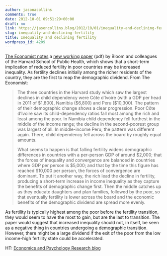 ```yaml
---
author: jasonacollins
comments: true
date: 2012-10-01 09:51:29+00:00
draft: no
link: https://jasoncollins.blog/2012/10/01/inequality-and-declining-fertility/
slug: inequality-and-declining-fertility
title: Inequality and declining fertility
wordpress_id: 4209
---
```


[The Economist notes](http://www.economist.com/node/21560247) a [new working paper](http://www.hsph.harvard.edu/pgda/WorkingPapers/2012/PGDA_WP_93.pdf) (pdf) by Bloom and colleagues of the Harvard School of Public Health, which shows that a short-term implication of reduced fertility in poor countries may be increased inequality. As fertility declines initially among the richer residents of the country, they are the first to reap the demographic dividend. From The Economist:


<blockquote>The three countries in the Harvard study which saw the largest declines in child dependency were Côte d’Ivoire (with a GDP per head in 2011 of $1,800), Namibia ($6,800) and Peru ($10,300). The pattern of their demographic change shows a clear progression. Poor Côte d’Ivoire saw its child-dependency ratios fall most among the rich and least among the poor. In Namibia child dependency fell furthest in the middle of the income range; the decline in the second-poorest group was largest of all. In middle-income Peru, the pattern was different again. There, child dependency fell across the board by roughly equal amounts.

What seems to happen is that falling fertility widens demographic differences in countries with a per-person GDP of around $2,000; that the forces of inequality and convergence are balanced in countries where GDP per person is $5,000; and that by the time this figure has reached $10,000 per person, the forces of convergence are dominant. To put it another way, the rich lead the decline in fertility, producing a short-term increase in income inequality as they capture the benefits of demographic change first. Then the middle catches up as they educate daughters and plan families, followed by the poor, so that eventually fertility is lower across the board and the economic benefits of the demographic dividend are spread more evenly.</blockquote>


As fertility is typically highest among the poor before the fertility transition, they would seem to have the most to gain, but are the last to transition. The paper would suggest that increased inequality should not, in itself, be seen as a negative thing in countries undergoing a demographic transition. However, there might be a large dividend if the exit of the poor from the low income-high fertility state could be accelerated.

HT: [Economics and Psychology Research blog](http://economicspsychologypolicy.blogspot.com.au/2012/08/demography-and-inequality.html)
